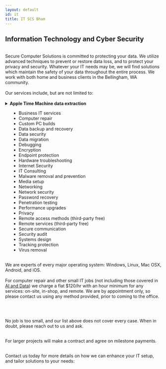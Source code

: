 ```yaml
---
layout: default
id: it
title: IT SCS Bham 
---
```

## Information Technology and Cyber Security
<br>
<div class="left-align">
Secure Computer Solutions is committed to protecting your data. We utilize advanced techniques to prevent or restore data loss, and to protect your privacy and security. Whatever your IT needs may be, we will find solutions which maintain the safety of your data throughout the entire process. We work with both home and business clients in the Bellingham, WA community.
<br>
<br>
Our services include, but are not limited to:
<br>
<br>
<details class="details-left"><summary class="summary-left" style="text-align: left;"><strong>Apple Time Machine data extraction</strong></summary><br>
Apple Time Machine backup drives are designed in a rigid way. They work great when you're just creating or restoring snapshots, but sometimes you may want to extract data from various snapshots, or to move data to another operating system, such as Windows or Android. This can be a challenging task due to the structure of Time Machine backups, but we have software and techniques to handle this.<br><br>
</details>
<div style="margin-left: 20px;">
<ul>
  <li>Business IT services</li>
  <li>Computer repair</li>
  <li>Custom PC builds
  </li>
  <li>Data backup and recovery
  </li>
  <li>Data security
  </li>
  <li>Data migration
  </li>
  <li>Debugging
  </li>
  <li>Encryption
  </li>
  <li>Endpoint protection
  </li>
  <li>Hardware troubleshooting
  </li>
  <li>Internet Security
  </li>
  <li>IT Consulting
  </li>
  <li>Malware removal and prevention
  </li>
  <li>Media setup
  </li>
  <li>Networking
  </li>
  <li>Network security
  </li>
  <li>Password recovery
  </li>
  <li>Penetration testing
  </li>
  <li>Performance upgrades
  </li>
  <li>Privacy
  </li>
  <li>Remote access methods (third-party free)
  </li>
  <li>Remote services (third-party free)
  </li>
  <li>Secure communication
  </li>
  <li>Security audit
  </li>
  <li>Systems design
  </li>
  <li>Tracking protection
  </li>
  <li>Virus removal
  </li>
</ul>
</div>
<br>
We are experts of every major operating system: Windows, Linux, Mac OSX, Android, and iOS.
<br><br>
For computer repair and other small IT jobs (not including those covered in <a href="ai.html">AI and Data</a>) we charge a flat $120/hr with an hour minimum for any services: on-site, in-shop, and remote. We are by appointment only, so please contact us using any method provided, prior to coming to the office.

<br><br>

No job is too small, and our list above does not cover every case. When in doubt, please reach out to us and ask.
<br><br>

For larger projects will make a contract and agree on milestone payments.
<br><br>

Contact us today for more details on how we can enhance your IT setup, and tailor solutions to your needs:
</div>
